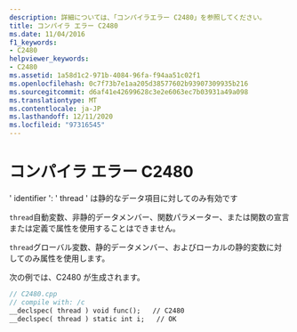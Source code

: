 ```yaml
---
description: 詳細については、「コンパイラエラー C2480」を参照してください。
title: コンパイラ エラー C2480
ms.date: 11/04/2016
f1_keywords:
- C2480
helpviewer_keywords:
- C2480
ms.assetid: 1a58d1c2-971b-4084-96fa-f94aa51c02f1
ms.openlocfilehash: 0c7f73b7e1aa205d38577602b93907309935b216
ms.sourcegitcommit: d6af41e42699628c3e2e6063ec7b03931a49a098
ms.translationtype: MT
ms.contentlocale: ja-JP
ms.lasthandoff: 12/11/2020
ms.locfileid: "97316545"
---
```

# <a name="compiler-error-c2480"></a>コンパイラ エラー C2480

' identifier ': ' thread ' は静的なデータ項目に対してのみ有効です

`thread`自動変数、非静的データメンバー、関数パラメーター、または関数の宣言または定義で属性を使用することはできません。

`thread`グローバル変数、静的データメンバー、およびローカルの静的変数に対してのみ属性を使用します。

次の例では、C2480 が生成されます。

```cpp
// C2480.cpp
// compile with: /c
__declspec( thread ) void func();   // C2480
__declspec( thread ) static int i;   // OK
```
